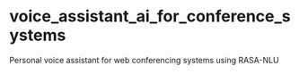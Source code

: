 # voice_assistant_ai_for_conference_systems
Personal voice assistant for web conferencing systems using RASA-NLU
